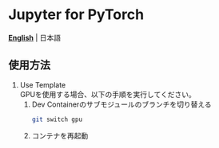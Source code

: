 # Jupyter for PyTorch
[**English**](/README.md) |
日本語
## 使用方法
1. Use Template  
   GPUを使用する場合、以下の手順を実行してください。
      1. Dev Containerのサブモジュールのブランチを切り替える
         ```sh
         git switch gpu
         ```
      1. コンテナを再起動

